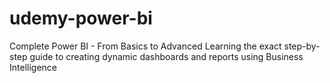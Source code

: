 # udemy-power-bi
 Complete Power BI - From Basics to Advanced Learning the exact step-by-step guide to creating dynamic dashboards and reports using Business Intelligence
